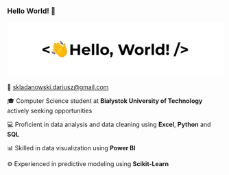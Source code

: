 ### Hello World! 👋
![](https://github.com/dskladanowsky/dskladanowsky/blob/main/hello-world.gif)

📩 skladanowski.dariusz@gmail.com

🎓 Computer Science student at **Białystok University of Technology** actively seeking opportunities

💻 Proficient in data analysis and data cleaning using **Excel**, **Python** and **SQL**

📊 Skilled in data visualization using **Power BI**

⚙️ Experienced in predictive modeling using **Scikit-Learn**

<!--
Here are some ideas to get you started:

- 🔭 I’m currently working on ...
- 🌱 I’m currently learning ...
- 👯 I’m looking to collaborate on ...
- 🤔 I’m looking for help with ...
- 💬 Ask me about ...
- 📫 How to reach me: ...
- 😄 Pronouns: ...
- ⚡ Fun fact: ...
-->
